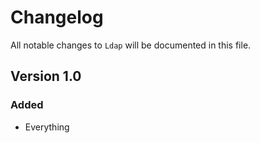 # Changelog

All notable changes to `Ldap` will be documented in this file.

## Version 1.0

### Added
- Everything
